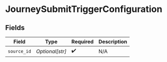# JourneySubmitTriggerConfiguration


## Fields

| Field              | Type               | Required           | Description        |
| ------------------ | ------------------ | ------------------ | ------------------ |
| `source_id`        | *Optional[str]*    | :heavy_check_mark: | N/A                |